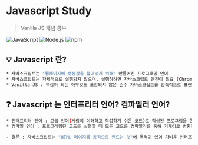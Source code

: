 # Javascript Study 
> Vanilla JS 개념 공부

![JavaScript](https://img.shields.io/badge/JavaScript-F7DF1E?style=flat-square&logo=JavaScript&logoColor=black)
![Node.js](https://img.shields.io/badge/Node.js-339933?style=flat-square&logo=Node.js&logoColor=white)
![npm](https://img.shields.io/badge/npm-CB3837?style=flat-square&logo=npm&logoColor=white)


## :bulb: Javascript 란?

```sh
* 자바스크립트는 "웹페이지에 생동감을 불어넣기 위해" 만들어진 프로그래밍 언어
* 자바스크립트는 자체적으로 실행되지 않으며, 실행하려면 자바스크립트 엔진이 필요 (Chrome : V8, Firefox : SpiderMonkey )
* Vanilla JS : 핵심이 되는 아무것도 포함되지 않은 순수 자바스크립트를 함축적으로 표현하는 것
```

## :question: Javascript 는 인터프리터 언어? 컴파일러 언어?
```sh
* 인터프리터 언어 : 고급 언어(사람이 이해하고 작성하기 쉬운 코드)로 작성된 프로그램을 한 줄 단위로 받아들여 번역하고, 번역과 동시에 프로그램을 한 줄 단위로 즉시 실행하는 언어
* 컴파일 언어 : 프로그래밍된 코드를 실행할 때 모든 코드를 컴파일러를 통해 기계어로 변환한 후에 파일을 생성하여 그 파일을 실행하는 언어

- 결론 : 자바스크립트는 "HTML 페이지를 동적으로 만드는 것"에 목적이 있어 가벼운 인터프리터 언어로 만들어졌다. 하지만, 자바스크립트의 성능을 크게 향상 시키기 위하여 실행되는 플랫폼에 따라 엔진(대부분의 현대 자바스크립트 엔진) 내부에서 컴파일 과정을 거친다.
```
